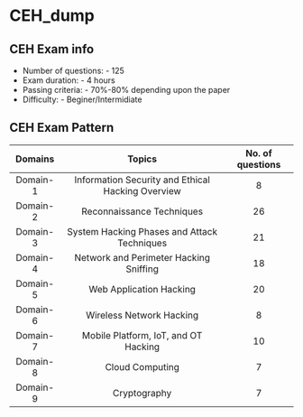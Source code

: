 # CEH_dump

## CEH Exam info
- Number of questions: - 125
- Exam duration: - 4 hours
- Passing criteria: - 70%-80% depending upon the paper
- Difficulty: - Beginer/Intermidiate

## CEH Exam Pattern

|  Domains  | Topics  | No. of questions |
| :--------: | :------: | :--------:  |
| Domain-1 | Information Security and Ethical Hacking Overview	  |        8        |
| Domain-2 | Reconnaissance Techniques	  |       26        |
| Domain-3 | System Hacking Phases and Attack Techniques	  |       21        |
| Domain-4 | Network and Perimeter Hacking Sniffing	  |       18        |
| Domain-5 | Web Application Hacking	  | 20  |
| Domain-6 | Wireless Network Hacking	  |  8  |
| Domain-7 |  Mobile Platform, IoT, and OT Hacking  | 10  |
| Domain-8 | Cloud Computing  |  7  |
| Domain-9 | Cryptography  |  7  |

